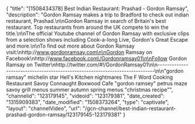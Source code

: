 {
    "title": "[1508434378] Best Indian Restaurant: Prashad - Gordon Ramsay",
    "description": "Gordon Ramsay makes a trip to Bradford to check out indian restaurant, Prashad.\n\nGordon Ramsay in search of Britain's best restaurant. Top restaurants from around the UK compete to win the title.\n\nThe official Youtube channel of Gordon Ramsay with exclusive clips from a selection shows including Cook-a-long Live, Gordon's Great Escape and more.\n\nTo find out more about Gordon Ramsay visit:\nhttp:\/\/www.gordonramsay.com\n\nGordon Ramsay on Facebook\nhttp:\/\/www.facebook.com\/Gordonramsay01\n\nFollow Gordon Ramsay on Twitter\nhttp:\/\/twitter.com\/#!\/GordonRamsay01\n\n----------------------------------------------------------------------------\n\n\"gordon ramsay\" michelin star Hell's Kitchen nightmares The F Word Cooking Restaurant Savoy Connaught Boxwood Cafe \"gordon ramsey\" petrus maze savoy grill menus summer autumn spring menus \"christmas recipe\"",
    "channelid": "123179145",
    "videoid": "123179381",
    "date_created": "1315909383",
    "date_modified": "1508373264",
    "type": "captivate",
    "layout": "channelVideo",
    "url": "\/gcn-channel\/best-indian-restaurant-prashad-gordon-ramsay\/123179145-123179381"
}